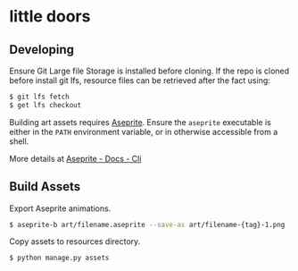 
# little doors

## Developing

Ensure Git Large file Storage is installed before cloning. If the repo is cloned
before install git lfs, resource files can be retrieved after the fact using:

```sh
$ git lfs fetch
$ get lfs checkout
```

Building art assets requires [Aseprite](https://www.aseprite.org/). Ensure the
`aseprite` executable is either in the `PATH` environment variable, or in otherwise
accessible from a shell.

More details at [Aseprite - Docs - Cli](https://www.aseprite.org/docs/cli/#platform-specific-details)

## Build Assets

Export Aseprite animations.

```sh
$ aseprite-b art/filename.aseprite --save-as art/filename-{tag}-1.png 
```

Copy assets to resources directory.

```sh
$ python manage.py assets
```
